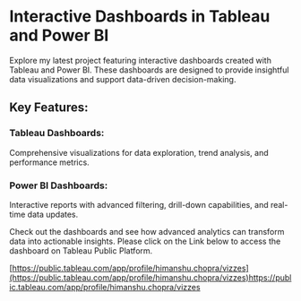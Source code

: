 # Interactive Dashboards in Tableau and Power BI

Explore my latest project featuring interactive dashboards created with Tableau and Power BI. 
These dashboards are designed to provide insightful data visualizations and support data-driven decision-making.

## Key Features:

### Tableau Dashboards: 
Comprehensive visualizations for data exploration, trend analysis, and performance metrics.

### Power BI Dashboards: 
Interactive reports with advanced filtering, drill-down capabilities, and real-time data updates.

Check out the dashboards and see how advanced analytics can transform data into actionable insights.
Please click on the Link below to access the dashboard on Tableau Public Platform. 

[https://public.tableau.com/app/profile/himanshu.chopra/vizzes](https://public.tableau.com/app/profile/himanshu.chopra/vizzes)https://public.tableau.com/app/profile/himanshu.chopra/vizzes
